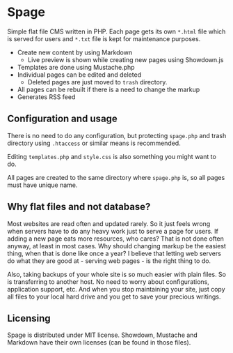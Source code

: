 Spage
=
Simple flat file CMS written in PHP. Each page gets its own `*.html` file which is served for users and `*.txt` file is kept for maintenance purposes. 

* Create new content by using Markdown
    * Live preview is shown while creating new pages using Showdown.js
* Templates are done using Mustache.php
* Individual pages can be edited and deleted
    * Deleted pages are just moved to `trash` directory.
* All pages can be rebuilt if there is a need to change the markup
* Generates RSS feed

Configuration and usage
-
There is no need to do any configuration, but protecting `spage.php` and trash directory using `.htaccess` or similar means is recommended.

Editing `templates.php` and `style.css` is also something you might want to do.

All pages are created to the same directory where `spage.php` is, so all pages must have unique name.

Why flat files and not database?
-
Most websites are read often and updated rarely. So it just feels wrong when servers have to do any heavy work just to serve a page for users. If adding a new page eats more resources, who cares? That is not done often anyway, at least in most cases. Why should changing markup be the easiest thing, when that is done like once a year? I believe that letting web servers do what they are good at - serving web pages - is the right thing to do.

Also, taking backups of your whole site is so much easier with plain files. So is transferring to another host. No need to worry about configurations, application support, etc. And when you stop maintaining your site, just copy all files to your local hard drive and you get to save your precious writings.

Licensing
-
Spage is distributed under MIT license. Showdown, Mustache and Markdown have their own licenses (can be found in those files).